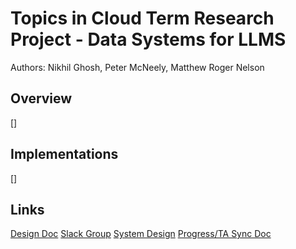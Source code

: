 # Topics in Cloud Term Research Project - Data Systems for LLMS
Authors: Nikhil Ghosh, Peter McNeely, Matthew Roger Nelson

## Overview

[]

## Implementations

[]

## Links
[Design Doc](https://docs.google.com/document/d/1Ep7d3W3R-nh-JVPL33aEnP9De8h6Wffa27PUNAkGWm8/edit?usp=sharing)
[Slack Group](https://app.slack.com/client/T07N57BF9GD/C07N80VR04B)
[System Design](https://miro.com/app/board/uXjVLX50vSk=/)
[Progress/TA Sync Doc](https://docs.google.com/document/d/1ljm8fCeT25hCvfs82JGpiVdmlQjrY5A9XsO8veiTBX8/edit?usp=sharing)
